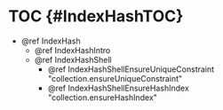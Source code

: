 TOC {#IndexHashTOC}
===================

- @ref IndexHash
  - @ref IndexHashIntro
  - @ref IndexHashShell
    - @ref IndexHashShellEnsureUniqueConstraint "collection.ensureUniqueConstraint"
    - @ref IndexHashShellEnsureHashIndex "collection.ensureHashIndex"
